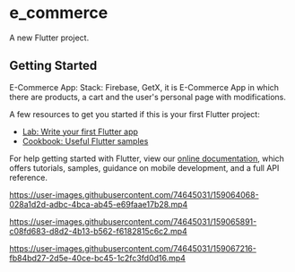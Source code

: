 # e_commerce

A new Flutter project.

## Getting Started

E-Commerce App:
 Stack: Firebase, GetX,
 it is E-Commerce App in which there are products, a cart and the
 user's personal page with modifications.


A few resources to get you started if this is your first Flutter project:

- [Lab: Write your first Flutter app](https://flutter.dev/docs/get-started/codelab)
- [Cookbook: Useful Flutter samples](https://flutter.dev/docs/cookbook)

For help getting started with Flutter, view our
[online documentation](https://flutter.dev/docs), which offers tutorials,
samples, guidance on mobile development, and a full API reference.

https://user-images.githubusercontent.com/74645031/159064068-028a1d2d-adbc-4bca-ab45-e69faae17b28.mp4

https://user-images.githubusercontent.com/74645031/159065891-c08fd683-d8d2-4b13-b562-f6182815c6c2.mp4

https://user-images.githubusercontent.com/74645031/159067216-fb84bd27-2d5e-40ce-bc45-1c2fc3fd0d16.mp4


